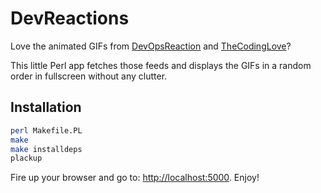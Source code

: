 # DevReactions

Love the animated GIFs from [DevOpsReaction](http://devopsreactions.tumblr.com) and [TheCodingLove](http://thecodinglove.com)? 

This little Perl app fetches those feeds and displays the GIFs in a random order in fullscreen without any clutter.

## Installation

```bash
perl Makefile.PL
make
make installdeps
plackup
```

Fire up your browser and go to: [http://localhost:5000](http://localhost:5000). Enjoy!
